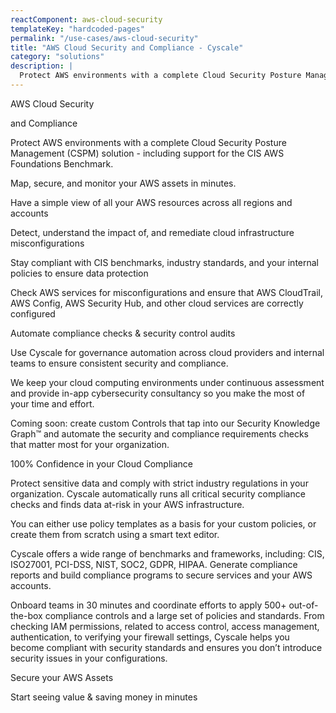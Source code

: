```yaml
---
reactComponent: aws-cloud-security
templateKey: "hardcoded-pages"
permalink: "/use-cases/aws-cloud-security"
title: "AWS Cloud Security and Compliance - Cyscale"
category: "solutions"
description: |
  Protect AWS environments with a complete Cloud Security Posture Management (CSPM) solution
---
```


AWS Cloud Security

and Compliance

Protect AWS environments with a complete Cloud Security Posture Management (CSPM)
                                solution - including support for the CIS AWS Foundations Benchmark.

Map, secure, and monitor your AWS assets in minutes.

Have a simple view of all your AWS resources across all regions and accounts

Detect, understand the impact of, and remediate cloud infrastructure
                                        misconfigurations

Stay compliant with CIS benchmarks, industry standards, and your internal
                                        policies to ensure data protection

Check AWS services for misconfigurations and ensure that AWS CloudTrail, AWS
                                        Config, AWS Security Hub, and other cloud services are correctly configured

Automate compliance checks & security control audits

Use Cyscale for governance automation across cloud providers and internal teams to
                                    ensure consistent security and compliance.

We keep your cloud computing environments under continuous assessment and provide
                                    in-app cybersecurity consultancy so you make the most of your time and effort.

Coming soon: create custom Controls that tap into our Security Knowledge Graph™ and
                                    automate the security and compliance requirements checks that matter most for your
                                    organization.

100% Confidence in your Cloud Compliance

Protect sensitive data and comply with strict industry regulations in your
                                        organization. Cyscale automatically runs all critical security compliance checks
                                        and finds data at-risk in your AWS infrastructure.

You can either use policy templates as a basis for your custom policies, or
                                        create them from scratch using a smart text editor.

Cyscale offers a wide range of benchmarks and frameworks, including: CIS,
                                        ISO27001, PCI-DSS, NIST, SOC2, GDPR, HIPAA. Generate compliance reports and
                                        build compliance programs to secure services and your AWS accounts.

Onboard teams in 30 minutes and coordinate efforts to apply 500+ out-of-the-box
                                        compliance controls and a large set of policies and standards. From checking IAM
                                        permissions, related to access control, access management, authentication, to
                                        verifying your firewall settings, Cyscale helps you become compliant with
                                        security standards and ensures you don’t introduce security issues in your
                                        configurations.

Secure your AWS Assets

Start seeing value & saving money in minutes


